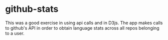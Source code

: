 # github-stats
This was a good exercise in using api calls and in D3js. The app makes calls to github's API 
in order to obtain  language stats across all repos belonging to a user.
